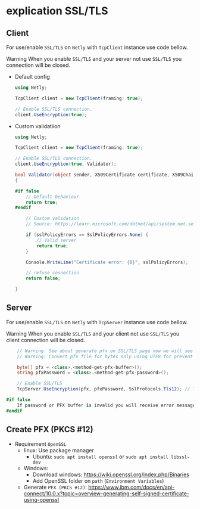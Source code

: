 # <return>explication</return> SSL/TLS

## Client
For use/enable ``SSL/TLS`` on ``Netly`` with ``TcpClient`` instance use code bellow.

<return>Warning</return> When you enable ``SSL/TLS`` and your server not use ``SSL/TLS`` you connection will be closed.

- Default config
	```cs
	using Netly;

	TcpClient client = new TcpClient(framing: true);

	// Enable SSL/TLS connection.
	client.UseEncryption(true);
	```

- Custom validatiion
	```cs
	using Netly;

	TcpClient client = new TcpClient(framing: true);

	// Enable SSL/TLS connection.
	client.UseEncryption(true, Validator);

	bool Validator(object sender, X509Certificate certificate, X509Chain chain, SslPolicyErrors sslPolicyErrors)
	{

	#if false
		// Default behaviour
		return true;
	#endif

		// Custom validation
		// Source: https://learn.microsoft.com/dotnet/api/system.net.security.sslstream

		if (sslPolicyErrors == SslPolicyErrors.None) {
			// Valid server
            return true;
        }

        Console.WriteLine("Certificate error: {0}", sslPolicyErrors);

        // refuse connection
        return false;

	}
	```

## Server
For use/enable ``SSL/TLS`` on ``Netly`` with ``TcpServer`` instance use code bellow.

<return>Warning</return> When you enable ``SSL/TLS`` and your client not use ``SSL/TLS`` you client connection will be closed.


```cs
    // Warning: See about generate pfx on SSL/TLS page now we will see about startup this!
    // Warning: Convert pfx file for bytes only using UTF8 for prevent erros

    byte[] pfx = <class>.<method-get-pfx-buffer>();
    string pfxPassword = <class>.<method-get-pfx-password>();

    // Enable SSL/TLS
    TcpServer.UseEncryption(pfx, pfxPassword, SslProtocols.Tls12); // TLS v1.2

#if false
	If password or PFX buffer is invalid you will receive error message on <TcpServer.OnError(Action<Exception> callback)>
#endif
```

## Create PFX (PKCS #12)
* Requirement ``OpenSSL``
	- linux: Use package manager
		- Ubuntu: ``sudo apt install openssl`` or ``sudo apt install libssl-dev``
	- Windows:
		- Download windows: https://wiki.openssl.org/index.php/Binaries
		- Add OpenSSL folder on ``path`` (``Environment Variables``)
	- Generate ``PFX (PKCS #12)``: https://www.ibm.com/docs/en/api-connect/10.0.x?topic=overview-generating-self-signed-certificate-using-openssl
